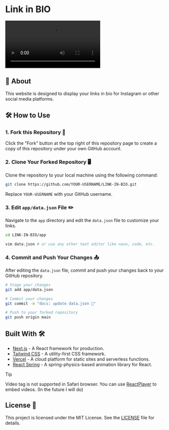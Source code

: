 # Link in BIO

<!-- ![Link in BIO](./.github/image/thumb.png) -->

![Preview](./.github/image/preview.mp4)

## 📖 About

This website is designed to display your links in bio for Instagram or other social media platforms.

## 🛠️ How to Use

### 1. Fork this Repository 🍴

Click the "Fork" button at the top right of this repository page to create a copy of this repository under your own GitHub account.

### 2. Clone Your Forked Repository 🖥️

Clone the repository to your local machine using the following command:

```bash
git clone https://github.com/YOUR-USERNAME/LINK-IN-BIO.git
```

Replace `YOUR-USERNAME` with your GitHub username.

### 3. Edit `app/data.json` File ✏️

Navigate to the `app` directory and edit the `data.json` file to customize your links.

```bash
cd LINK-IN-BIO/app

vim data.json # or use any other text editor like nano, code, etc.
```

### 4. Commit and Push Your Changes 📤

After editing the `data.json` file, commit and push your changes back to your GitHub repository.

```bash
# Stage your changes
git add app/data.json

# Commit your changes
git commit -m "docs: update data.json 📑"

# Push to your forked repository
git push origin main
```

## Built With 🛠️

- [Next.js](https://nextjs.org/) - A React framework for production.
- [Tailwind CSS](https://tailwindcss.com/) - A utility-first CSS framework.
- [Vercel](https://vercel.com/) - A cloud platform for static sites and serverless functions.
- [React Spring](https://react-spring.dev/) - A spring-physics-based animation library for React.

> [!TIP]
> Video tag is not supported in Safari browser. You can use [ReactPlayer](https://www.npmjs.com/package/react-player) to embed videos. (In the future I will do)

## License 📄

This project is licensed under the MIT License. See the [LICENSE](LICENSE) file for details.
